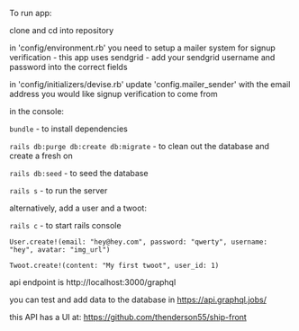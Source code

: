 To run app:

clone and cd into repository

in 'config/environment.rb' you need to setup a mailer system for signup verification - this app uses sendgrid - add your sendgrid username and password into the correct fields

in 'config/initializers/devise.rb' update 'config.mailer_sender' with the email address you would like signup verification to come from

in the console:


```bundle``` - to install dependencies

```rails db:purge db:create db:migrate```  - to clean out the database and create a fresh on

```rails db:seed```  - to seed the database

```rails s``` - to run the server

alternatively, add a  user and a twoot:

```rails c```  - to start rails console

```User.create!(email: "hey@hey.com", password: "qwerty", username: "hey", avatar: "img_url")```

```Twoot.create!(content: "My first twoot", user_id: 1)```

api endpoint is http://localhost:3000/graphql

you can test and add data to the database in https://api.graphql.jobs/

this API has a UI at: https://github.com/thenderson55/ship-front
